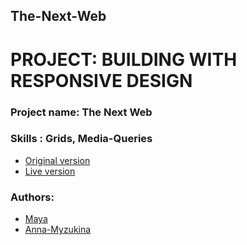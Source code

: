 ## The-Next-Web
# PROJECT: BUILDING WITH RESPONSIVE DESIGN

### Project name: The Next Web

### Skills : Grids, Media-Queries
* [Original version](https://thenextweb.com/)
* [Live version](https://maya88en.github.io/The-Next-Web/)
### Authors:

* [Maya](https://github.com/maya88en)
* [Anna-Myzukina](https://github.com/Anna-Myzukina)
